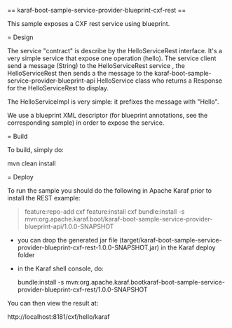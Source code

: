 == karaf-boot-sample-service-provider-blueprint-cxf-rest ==

This sample exposes a CXF rest service using blueprint.

= Design

The service "contract" is describe by the HelloServiceRest interface. It's a very simple service that expose one operation (hello).
The service client send a message (String) to the HelloServiceRest service , the HelloServiceRest then sends a the message to the karaf-boot-sample-service-provider-blueprint-api HelloService class who returns a Response for the HelloServiceRest to display.

The HelloServiceImpl is very simple: it prefixes the message with "Hello".

We use a blueprint XML descriptor (for blueprint annotations, see the corresponding sample) in order to expose the service.

= Build

To build, simply do:

  mvn clean install

= Deploy

To run the sample you should do the following in Apache Karaf prior to install the REST example:

> feature:repo-add cxf
> feature:install cxf
> bundle:install -s mvn:org.apache.karaf.boot/karaf-boot-sample-service-provider-blueprint-api/1.0.0-SNAPSHOT

* you can drop the generated jar file (target/karaf-boot-sample-service-provider-blueprint-cxf-rest-1.0.0-SNAPSHOT.jar) in the
Karaf deploy folder
* in the Karaf shell console, do:

  bundle:install -s mvn:org.apache.karaf.bootkaraf-boot-sample-service-provider-blueprint-cxf-rest/1.0.0-SNAPSHOT


You can then view the result at:

http://localhost:8181/cxf/hello/karaf